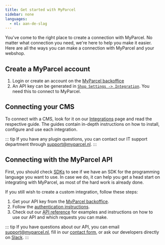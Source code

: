 ```yaml
---
title: Get started with MyParcel
sidebar: none
languages:
  - nl: aan-de-slag
---
```


You've come to the right place to create a connection with MyParcel. No matter
what connection you need, we're here to help you make it easier. Here are all
the ways you can make a connection with MyParcel and your webshop.

## Create a MyParcel account

1. Login or create an account on the [MyParcel backoffice]
2. An API key can be generated in [`Shop Settings -> Integration`]. You
   need this to connect to MyParcel.

## Connecting your CMS

To connect with a CMS, look for it on our [Integrations] page and read the
respective guide. The guides contain in-depth instructions on how to install,
configure and use each integration.

::: tip
If you have any plugin questions, you can contact our IT support department
through [support@myparcel.nl].
:::

## Connecting with the MyParcel API

First, you should check [SDKs] to see if we have an
SDK for the programming language you want to use. In case we do, it can help you
get a head start on integrating with MyParcel, as most of the hard work is
already done.

If you still wish to create a custom integration, follow these steps:

1. Get your API key from the [MyParcel backoffice].
2. Follow the [authentication instructions].
3. Check out our [API reference] for examples and instructions on how to use our
   API and which requests you can make.

::: tip
If you have questions about our API, you can email [support@myparcel.nl], fill
in our [contact form], or ask our developers directly on [Slack].
:::

[API reference]: /api-reference/
[Integrations]: /integrations.html
[MyParcel backoffice]: https://www.myparcel.nl/
[SDKs]: /integrations.html#sdks-software-development-kits
[Slack]: https://join.slack.com/t/myparcel-dev/shared_invite/zt-2zvk9gfs1-h6koDUduK6ZM_kZcc247AQ
[`Shop Settings -> Integration`]: https://backoffice.myparcel.nl/settings/integration
[authentication instructions]: /api-reference/05.authentication.html
[contact form]: /contact.html
[support@myparcel.nl]: mailto:support@myparcel.nl
